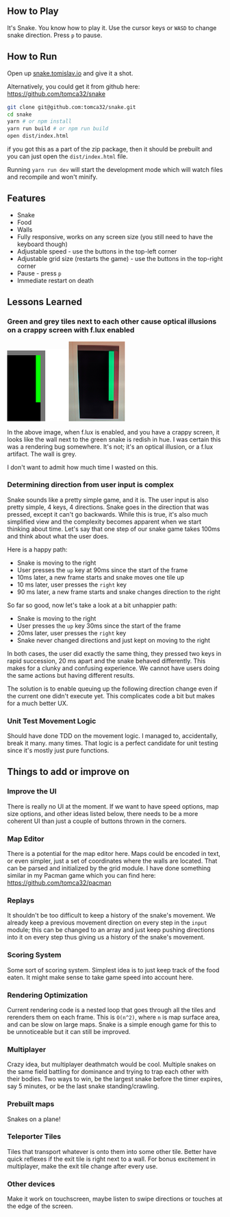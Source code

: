 ## How to Play

It's Snake. You know how to play it. Use the cursor keys or `WASD` to change snake direction. Press `p` to pause.

## How to Run

Open up [snake.tomislav.io](http://snake.tomislav.io) and give it a shot.

Alternatively, you could get it from github here: https://github.com/tomca32/snake


```sh
git clone git@github.com:tomca32/snake.git
cd snake
yarn # or npm install
yarn run build # or npm run build
open dist/index.html
```

if you got this as a part of the zip package, then it should be prebuilt and you can just open the `dist/index.html` file.

Running `yarn run dev` will start the development mode which will watch files and recompile and won't minify.

## Features

- Snake
- Food
- Walls
- Fully responsive, works on any screen size (you still need to have the keyboard though)
- Adjustable speed - use the buttons in the top-left corner
- Adjustable grid size (restarts the game) - use the buttons in the top-right corner
- Pause - press `p`
- Immediate restart on death

## Lessons Learned

### Green and grey tiles next to each other cause optical illusions on a crappy screen with f.lux enabled

![green and grey optical illusion](docs/optical_illusion.png) ![green and grey optical illusion](docs/illusion_photo.png)

In the above image, when f.lux is enabled, and you have a crappy screen, it looks like the wall next to the green snake is redish in hue. I was certain this was a rendering bug somewhere. It's not; it's an optical illusion, or a f.lux artifact. The wall is grey.

I don't want to admit how much time I wasted on this.

### Determining direction from user input is complex

Snake sounds like a pretty simple game, and it is. The user input is also pretty simple, 4 keys, 4 directions. Snake goes in the direction that was pressed, except it can't go backwards.
While this is true, it's also much simplified view and the complexity becomes apparent when we start thinking about time.
Let's say that one step of our snake game takes 100ms and think about what the user does.

Here is a happy path:
- Snake is moving to the right
- User presses the `up` key at 90ms since the start of the frame
- 10ms later, a new frame starts and snake moves one tile up
- 10 ms later, user presses the `right` key
- 90 ms later, a new frame starts and snake changes direction to the right

So far so good, now let's take a look at a bit unhappier path:
- Snake is moving to the right
- User presses the `up` key 30ms since the start of the frame
- 20ms later, user presses the `right` key
- Snake never changed directions and just kept on moving to the right

In both cases, the user did exactly the same thing, they pressed two keys in rapid succession, 20 ms apart and the snake behaved differently. This makes for a clunky and confusing experience. We cannot have users doing the same actions but having different results.

The solution is to enable queuing up the following direction change even if the current one didn't execute yet. This complicates code a bit but makes for a much better UX.

### Unit Test Movement Logic

Should have done TDD on the movement logic. I managed to, accidentally, break it many. many times. That logic is a perfect candidate for unit testing since it's mostly just pure functions.

## Things to add or improve on

### Improve the UI

There is really no UI at the moment. If we want to have speed options, map size options, and other ideas listed below, there needs to be a more coherent UI than just a couple of buttons thrown in the corners.

### Map Editor

There is a potential for the map editor here. Maps could be encoded in text, or even simpler, just a set of coordinates where the walls are located. That can be parsed and initialized by the grid module.
I have done something similar in my Pacman game which you can find here: https://github.com/tomca32/pacman

### Replays

It shouldn't be too difficult to keep a history of the snake's movement. We already keep a previous movement direction on every step in the `input` module; this can be changed to an array and just keep pushing directions into it on every step thus giving us a history of the snake's movement.

### Scoring System

Some sort of scoring system. Simplest idea is to just keep track of the food eaten. It might make sense to take game speed into account here.

### Rendering Optimization

Current rendering code is a nested loop that goes through all the tiles and rerenders them on each frame. This is `O(n^2)`, where `n` is map surface area, and can be slow on large maps. Snake is a simple enough game for this to be unnoticeable but it can still be improved.

### Multiplayer

Crazy idea, but multiplayer deathmatch would be cool. Multiple snakes on the same field battling for dominance and trying to trap each other with their bodies. Two ways to win, be the largest snake before the timer expires, say 5 minutes, or be the last snake standing/crawling.

### Prebuilt maps

Snakes on a plane!

### Teleporter Tiles

Tiles that transport whatever is onto them into some other tile. Better have quick reflexes if the exit tile is right next to a wall. For bonus excitement in multiplayer, make the exit tile change after every use.

### Other devices

Make it work on touchscreen, maybe listen to swipe directions or touches at the edge of the screen.
